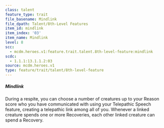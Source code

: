 ```yaml
---
class: talent
feature_type: trait
file_basename: Mindlink
file_dpath: Talent/8th-Level Features
item_id: mindlink
item_index: '03'
item_name: Mindlink
level: 8
scc:
  - mcdm.heroes.v1:feature.trait.talent.8th-level-feature:mindlink
scdc:
  - 1.1.1:13.1.1.2:03
source: mcdm.heroes.v1
type: feature/trait/talent/8th-level-feature
---
```


##### Mindlink

During a respite, you can choose a number of creatures up to your Reason score who you have communicated with using your Telepathic Speech feature, creating a telepathic link among all of you. Whenever a linked creature spends one or more Recoveries, each other linked creature can spend a Recovery.

